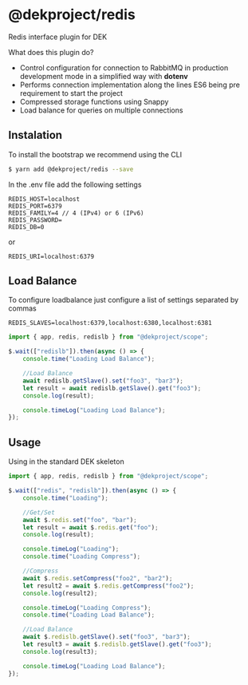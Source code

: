 # @dekproject/redis

Redis interface plugin for DEK

What does this plugin do?

* Control configuration for connection to RabbitMQ in production development mode in a simplified way with **dotenv**
* Performs connection implementation along the lines ES6 being pre requirement to start the project
* Compressed storage functions using Snappy
* Load balance for queries on multiple connections

## Instalation

To install the bootstrap we recommend using the CLI

```bash
$ yarn add @dekproject/redis --save
```

In the .env file add the following settings

```
REDIS_HOST=localhost
REDIS_PORT=6379
REDIS_FAMILY=4 // 4 (IPv4) or 6 (IPv6)
REDIS_PASSWORD=
REDIS_DB=0
```

or 

```
REDIS_URI=localhost:6379
```

## Load Balance

To configure loadbalance just configure a list of settings separated by commas

```
REDIS_SLAVES=localhost:6379,localhost:6380,localhost:6381
```

```js
import { app, redis, redislb } from "@dekproject/scope";

$.wait(["redislb"]).then(async () => {
    console.time("Loading Load Balance");

    //Load Balance 
    await redislb.getSlave().set("foo3", "bar3");
    let result = await redislb.getSlave().get("foo3");
    console.log(result);

    console.timeLog("Loading Load Balance");
});
```

## Usage

Using in the standard DEK skeleton

```js
import { app, redis, redislb } from "@dekproject/scope";

$.wait(["redis", "redislb"]).then(async () => {
    console.time("Loading");

    //Get/Set
    await $.redis.set("foo", "bar");
    let result = await $.redis.get("foo");
    console.log(result);

    console.timeLog("Loading");
    console.time("Loading Compress");

    //Compress
    await $.redis.setCompress("foo2", "bar2");
    let result2 = await $.redis.getCompress("foo2");
    console.log(result2);

    console.timeLog("Loading Compress");
    console.time("Loading Load Balance");

    //Load Balance 
    await $.redislb.getSlave().set("foo3", "bar3");
    let result3 = await $.redislb.getSlave().get("foo3");
    console.log(result3);

    console.timeLog("Loading Load Balance");
});
```
